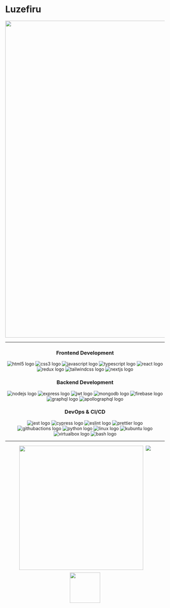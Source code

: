 # Luzefiru

<p align="center">
  <img src="./assets/banner.gif" width="1000"/>
</p>

---

<h3 align="center">Frontend Development</h3>

<div align="center">
  <img src="https://img.shields.io/badge/HTML5-E34F26?logo=html5&logoColor=white&style=for-the-badge" alt="html5 logo"  />
  <img src="https://img.shields.io/badge/CSS3-1572B6?logo=css3&logoColor=white&style=for-the-badge" alt="css3 logo"  />
  <img src="https://img.shields.io/badge/JavaScript-F7DF1E?logo=javascript&logoColor=black&style=for-the-badge" alt="javascript logo"  />
  <img src="https://img.shields.io/badge/TypeScript-3178C6?logo=typescript&logoColor=white&style=for-the-badge" alt="typescript logo"  />
  <img src="https://img.shields.io/badge/React-61DAFB?logo=react&logoColor=black&style=for-the-badge" alt="react logo"  />
  <img src="https://img.shields.io/badge/Redux-764ABC?logo=redux&logoColor=white&style=for-the-badge" alt="redux logo"  />
  <img src="https://img.shields.io/badge/Tailwind CSS-06B6D4?logo=tailwindcss&logoColor=black&style=for-the-badge" alt="tailwindcss logo"  />
  <img src="https://img.shields.io/badge/Next.js-000000?logo=nextdotjs&logoColor=white&style=for-the-badge" alt="nextjs logo"  />
</div>

<h3 align="center">Backend Development</h3>

<div align="center">
  <img src="https://img.shields.io/badge/Node.js-339933?logo=nodedotjs&logoColor=white&style=for-the-badge" alt="nodejs logo"  />
  <img src="https://img.shields.io/badge/Express-000000?logo=express&logoColor=white&style=for-the-badge" alt="express logo"  />
  <img src="https://img.shields.io/badge/JWT-000000?style=for-the-badge&logo=JSON%20web%20tokens&logoColor=white" alt="jwt logo"  />
  <img src="https://img.shields.io/badge/MongoDB-47A248?logo=mongodb&logoColor=white&style=for-the-badge" alt="mongodb logo"  />
  <img src="https://img.shields.io/badge/Firebase-FFCA28?logo=firebase&logoColor=black&style=for-the-badge" alt="firebase logo"  />
  <img src="https://img.shields.io/badge/GraphQl-E10098?style=for-the-badge&logo=graphql&logoColor=white" alt="graphql logo"  />
  <img src="https://img.shields.io/badge/Apollo GraphQL-311C87?logo=apollographql&logoColor=white&style=for-the-badge" alt="apollographql logo"  />
</div>

<h3 align="center">DevOps & CI/CD</h3>

<div align="center">
  <img src="https://img.shields.io/badge/Jest-C21325?logo=jest&logoColor=white&style=for-the-badge" alt="jest logo"  />
  <img src="https://img.shields.io/badge/Cypress-17202C?style=for-the-badge&logo=cypress&logoColor=white" alt="cypress logo"  />
  <img src="https://img.shields.io/badge/ESLint-4B32C3?logo=eslint&logoColor=white&style=for-the-badge" alt="eslint logo"  />
  <img src="https://img.shields.io/badge/prettier-1A2C34?style=for-the-badge&logo=prettier&logoColor=F7BA3E" alt="prettier logo"  />
  <img src="https://img.shields.io/badge/GitHub Actions-2088FF?logo=githubactions&logoColor=white&style=for-the-badge" alt="githubactions logo"  />
  <img src="https://img.shields.io/badge/Python-3776AB?logo=python&logoColor=white&style=for-the-badge" alt="python logo"  />
  <img src="https://img.shields.io/badge/Linux-FCC624?style=for-the-badge&logo=linux&logoColor=black" alt="linux logo"  />
  <img src="https://img.shields.io/badge/Kubuntu-0079C1?style=for-the-badge&logo=kubuntu&logoColor=white" alt="kubuntu logo"  />
  <img src="https://img.shields.io/badge/VirtualBox-21416b?style=for-the-badge&logo=VirtualBox&logoColor=white" alt="virtualbox logo"  />
  <img src="https://img.shields.io/badge/GNU Bash-4EAA25?logo=gnubash&logoColor=white&style=for-the-badge" alt="bash logo"  />
</div>

---

<div align="center" style="display: flex; flex-direction: column; align-items: center; gap: 8px; width: 100%">
  <div style="display: flex; width: 100%; justify-content: center; gap: 8px">
    <img style="width: 392px" src="https://github-readme-stats.vercel.app/api?username=luzefiru&show_icons=true&theme=highcontrast"/>
    <img src="https://github-readme-stats.vercel.app/api/top-langs/?username=luzefiru&theme=highcontrast&layout=compact&hide=jupyter%20notebook" />
  </div>
  <img style="width: 96px;" src="https://komarev.com/ghpvc/?username=luzefiru&color=0c1116" />
</div>
